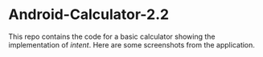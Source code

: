# Android-Calculator-2.2
This repo contains the code for a basic calculator showing the implementation of *intent*.
Here are some screenshots from the application.

